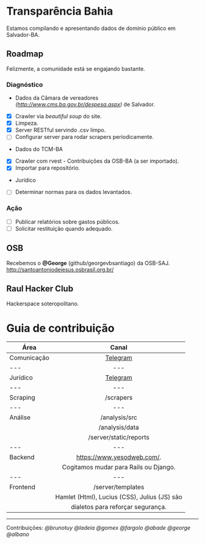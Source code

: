 # Transparência Bahia
Estamos compilando e apresentando dados de domínio público em Salvador-BA.  

## Roadmap
Felizmente, a comunidade está se engajando  bastante.  

### Diagnóstico
* Dados da Câmara de vereadores *(http://www.cms.ba.gov.br/despesa.aspx)* de Salvador.  
- [X] Crawler via *beautiful soup* do site.  
- [X] Limpeza.  
- [X] Server RESTful servindo .csv limpo.  
- [ ] Configurar server para rodar scrapers periodicamente.  

* Dados do TCM-BA
- [X] Crawler com rvest - Contribuições da OSB-BA (a ser importado).  	
- [X] Importar para repositório.  

* Jurídico
- [ ] Determinar normas para os dados levantados.  

### Ação
- [ ] Publicar relatórios sobre gastos públicos.  
- [ ] Solicitar restituição quando adequado.  

## OSB
Recebemos o **@George** (github/georgevbsantiago) da OSB-SAJ.  
http://santoantoniodejesus.osbrasil.org.br/  

 
## Raul Hacker Club
Hackerspace soteropolitano.  

# Guia de contribuição
| Área          | Canal        			   	 	|
| ------------- |:--------------------------------------------:	|
| Comunicação   | [Telegram](https://t.me/raspagemRaulHC)	|
| ---           | ---						|
| Jurídico      | [Telegram](https://t.me/raspagemRaulHC)   	|
| ---           | ---						|
| Scraping      | /scrapers					|
| ---           | ---						|
| Análise       | /analysis/src		                        |
|               | /analysis/data			        |
|               | /server/static/reports	                |
| ---           | ---						|
| Backend	| https://www.yesodweb.com/.                    |
|               | Cogitamos mudar para Rails ou Django.         |
| ---           | ---						|
| Frontend      | /server/templates                             |
|               | Hamlet (Html), Lucius (CSS), Julius (JS) são  |
|               | dialetos para reforçar segurança.             |

---
Contribuições: *@brunotuy @ladeia @gomex @fargolo @abade @george @albano*
